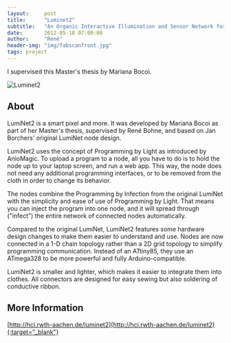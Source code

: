 ```yaml
---
layout:     post
title:      "Luminet2"
subtitle:   "An Organic Interactive Illumination and Sensor Network for Fashion"
date:       2012-05-18 07:00:00
author:     "René"
header-img: "img/fabscanfront.jpg"
tags: project
---
```

I supervised this Master's thesis by Mariana Bocoi.

![Luminet2](http://hci.rwth-aachen.de/img/wiki_up/Luminet2_DesignTop.png)

## About

LumiNet2 is a smart pixel and more. It was developed by Mariana Bocoi as part of her Master's thesis, supervised by René Bohne, and based on Jan Borchers' original LumiNet node design.

LumiNet2 uses the concept of Programming by Light as introduced by AnioMagic. To upload a program to a node, all you have to do is to hold the node up to your laptop screen, and run a web app. This way, the node does not need any additional programming interfaces, or to be removed from the cloth in order to change its behavior.

The nodes combine the Programming by Infection from the original LumiNet with the simplicity and ease of use of Programming by Light. That means you can inject the program into one node, and it will spread through ("infect") the entire network of connected nodes automatically.

Compared to the original LumiNet, LumiNet2 features some hardware design changes to make them easier to understand and use. Nodes are now connected in a 1-D chain topology rather than a 2D grid topology to simplify programming communication. Instead of an ATtiny85, they use an ATmega328 to be more powerful and fully Arduino-compatible.

LumiNet2 is smaller and lighter, which makes it easier to integrate them into clothes. All connectors are designed for easy sewing but also soldering of conductive ribbon.

## More Information
[http://hci.rwth-aachen.de/luminet2](http://hci.rwth-aachen.de/luminet2){:target="_blank"}
